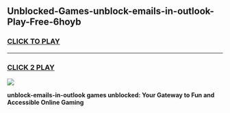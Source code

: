 
## Unblocked-Games-unblock-emails-in-outlook-Play-Free-6hoyb
<h3>
<a href="https://premium76.site?title=unblock-emails-in-outlook&ref=21A">CLICK TO PLAY</a></h3>
<hr>

<h3>
<a href="https://premium76.site?title=unblock-emails-in-outlook&ref=21A">CLICK 2 PLAY</a>
  
</h3>

<a href="https://premium76.site?title=unblock-emails-in-outlook&ref=21A"><img src="https://clearcache.store/games.png"></a>


**unblock-emails-in-outlook games unblocked: Your Gateway to Fun and Accessible Online Gaming**
